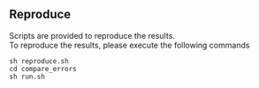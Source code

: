 ## Reproduce
Scripts are provided to reproduce the results. \
To reproduce the results, please execute the following commands
```
sh reproduce.sh
cd compare_errors
sh run.sh
```
